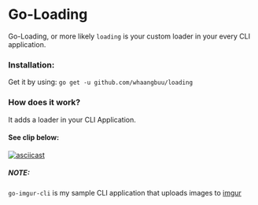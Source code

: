 # Go-Loading



Go-Loading, or more likely `loading` is your custom loader in your every CLI application.



### Installation:
Get it by using: `go get -u github.com/whaangbuu/loading`

### How does it work?
It adds a loader in your CLI Application.

#### See clip below:

[![asciicast](https://asciinema.org/a/3ft6E5zcUUsiyOQPqkErw9NM7.png)](https://asciinema.org/a/3ft6E5zcUUsiyOQPqkErw9NM7)

##### NOTE:
`go-imgur-cli` is my sample CLI application that uploads images to [imgur](https://imgur.com)
